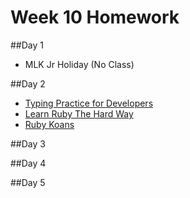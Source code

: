 # Week 10 Homework

##Day 1
- MLK Jr Holiday (No Class)

##Day 2
- <a href="https://typing.io/">Typing Practice for Developers</a>
- <a href="https://learnrubythehardway.org/book/">Learn Ruby The Hard Way</a> 
- <a href="http://rubykoans.com/">Ruby Koans</a>

##Day 3


##Day 4


##Day 5
